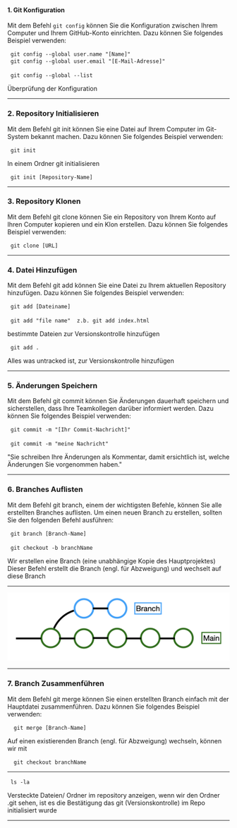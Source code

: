#### 1. Git Konfiguration
Mit dem Befehl `git config` können Sie die Konfiguration zwischen Ihrem Computer und Ihrem GitHub-Konto einrichten. Dazu können Sie folgendes Beispiel verwenden:

     git config --global user.name "[Name]"
     git config --global user.email "[E-Mail-Adresse]"

     git config --global --list

Überprüfung der Konfiguration
        
---

### 2. Repository Initialisieren

Mit dem Befehl git init können Sie eine Datei auf Ihrem Computer im Git-System bekannt machen. Dazu können Sie folgendes Beispiel verwenden:

     git init

 In einem Ordner git initialisieren
 
     git init [Repository-Name]

----
### 3. Repository Klonen

Mit dem Befehl git clone können Sie ein Repository von Ihrem Konto auf Ihren Computer kopieren und ein Klon erstellen. Dazu können Sie folgendes Beispiel verwenden:

     git clone [URL]

---

### 4. Datei Hinzufügen

Mit dem Befehl git add können Sie eine Datei zu Ihrem aktuellen Repository hinzufügen. Dazu können Sie folgendes Beispiel verwenden:

     git add [Dateiname]

     git add "file name"  z.b. git add index.html

bestimmte Dateien zur Versionskontrolle hinzufügen
                
     git add .

  Alles was untracked ist, zur Versionskontrolle hinzufügen  

---


### 5. Änderungen Speichern

Mit dem Befehl git commit können Sie Änderungen dauerhaft speichern und sicherstellen, dass Ihre Teamkollegen darüber informiert werden. Dazu können Sie folgendes Beispiel verwenden:

     git commit -m "[Ihr Commit-Nachricht]"

     git commit -m "meine Nachricht"

"Sie schreiben Ihre Änderungen als Kommentar, damit ersichtlich ist, welche Änderungen Sie vorgenommen haben."

---     

### 6. Branches Auflisten

Mit dem Befehl git branch, einem der wichtigsten Befehle, können Sie alle erstellten Branches auflisten. Um einen neuen Branch zu erstellen, sollten Sie den folgenden Befehl ausführen:

     git branch [Branch-Name]

     git checkout -b branchName    

Wir erstellen eine Branch (eine unabhängige Kopie des Hauptprojektes)
Dieser Befehl erstellt die Branch (engl. für Abzweigung) und wechselt auf diese Branch    

---

![AlternativText](./image/branch.png)

---

### 7. Branch Zusammenführen

Mit dem Befehl git merge können Sie einen erstellten Branch einfach mit der Hauptdatei zusammenführen. Dazu können Sie folgendes Beispiel verwenden:

      git merge [Branch-Name]

Auf einen existierenden Branch (engl. für Abzweigung) wechseln, können wir mit 

      git checkout branchName

---

     ls -la

Versteckte Dateien/ Ordner im repository anzeigen, wenn wir den Ordner .git sehen, ist es die Bestätigung das git (Versionskontrolle) im Repo initialisiert wurde  

---



